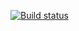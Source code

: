 [![Build status](https://ci.appveyor.com/api/projects/status/7dio65lhqht1voah?svg=true)](https://ci.appveyor.com/project/LiquidAssContainer/ajs-advanced)